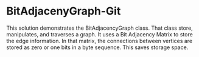 # BitAdjacenyGraph-Git


This solution demonstrates the BitAdjacencyGraph class.  That class store, manipulates,
and traverses a graph.  It uses a Bit Adjacency Matrix to store the edge information.
In that matrix, the connections between vertices are stored as zero or one bits in a
byte sequence.  This saves storage space.